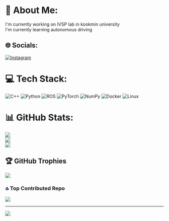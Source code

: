 # 💫 About Me:
I'm currently working on IVSP lab in kookmin university <br>I'm currently learning autonomous driving


## 🌐 Socials:
[![Instagram](https://img.shields.io/badge/Instagram-%23E4405F.svg?logo=Instagram&logoColor=white)](https://instagram.com/jeonjw444) 

# 💻 Tech Stack:
![C++](https://img.shields.io/badge/c++-%2300599C.svg?style=for-the-badge&logo=c%2B%2B&logoColor=white) ![Python](https://img.shields.io/badge/python-3670A0?style=for-the-badge&logo=python&logoColor=ffdd54) ![ROS](https://img.shields.io/badge/ros-%230A0FF9.svg?style=for-the-badge&logo=ros&logoColor=white) ![PyTorch](https://img.shields.io/badge/PyTorch-%23EE4C2C.svg?style=for-the-badge&logo=PyTorch&logoColor=white) ![NumPy](https://img.shields.io/badge/numpy-%23013243.svg?style=for-the-badge&logo=numpy&logoColor=white) ![Docker](https://img.shields.io/badge/docker-%230db7ed.svg?style=for-the-badge&logo=docker&logoColor=white) ![Linux](https://img.shields.io/badge/docker-%230db7ed.svg?style=for-the-badge&logo=docker&logoColor=white)
# 📊 GitHub Stats:
![](https://github-readme-stats.vercel.app/api?username=jeonjw25&theme=dark&hide_border=false&include_all_commits=false&count_private=false)<br/>
![](https://github-readme-streak-stats.herokuapp.com/?user=jeonjw25&theme=dark&hide_border=false)<br/>
![](https://github-readme-stats.vercel.app/api/top-langs/?username=jeonjw25&theme=dark&hide_border=false&include_all_commits=false&count_private=false&layout=compact)

## 🏆 GitHub Trophies
![](https://github-profile-trophy.vercel.app/?username=jeonjw25&theme=radical&no-frame=false&no-bg=false&margin-w=4)

### 🔝 Top Contributed Repo
![](https://github-contributor-stats.vercel.app/api?username=jeonjw25&limit=5&theme=dark&combine_all_yearly_contributions=true)

---
[![](https://visitcount.itsvg.in/api?id=jeonjw25&icon=0&color=0)](https://visitcount.itsvg.in)

<!-- Proudly created with GPRM ( https://gprm.itsvg.in ) -->
